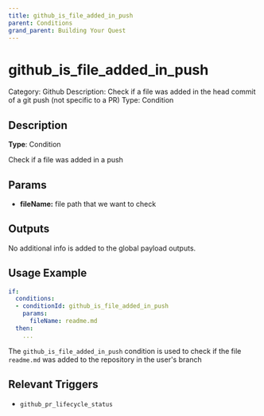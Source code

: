 ```yaml
---
title: github_is_file_added_in_push
parent: Conditions
grand_parent: Building Your Quest
---
```


# github_is_file_added_in_push

Category: Github
Description: Check if a file was added in the head commit of a git push (not specific to a PR)
Type: Condition

## Description

**Type**: Condition

Check if a file was added in a push


## Params

- **fileName:** file path that we want to check

## Outputs

No additional info is added to the global payload outputs.

## Usage Example

```yaml
if:
  conditions:
  - conditionId: github_is_file_added_in_push
    params:
      fileName: readme.md
  then:
    ...
```

The `github_is_file_added_in_push` condition is used to check if the file `readme.md` was added to the repository in the user's branch

## Relevant Triggers

- `github_pr_lifecycle_status`
